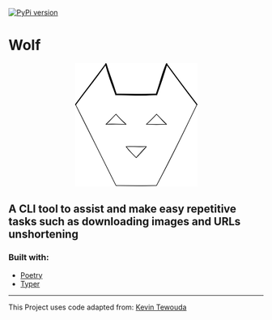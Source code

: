[![PyPi version](https://badgen.net/pypi/v/wolf-cli)](https://pypi.com/project/wolf-cli)

# **Wolf**

<p align="center">
  <img style="background-color: transparent;" src="https://github.com/cande1gut/wolf/blob/main/dist/logo/logo.png" />
</p>

## A CLI tool to assist and make easy repetitive tasks such as downloading images and URLs unshortening

### Built with:
- [Poetry](https://python-poetry.org/)
- [Typer](https://typer.tiangolo.com/)
---
This Project uses code adapted from: [Kevin Tewouda](https://lewoudar.medium.com/click-a-beautiful-python-library-to-write-cli-applications-9c8154847066)
